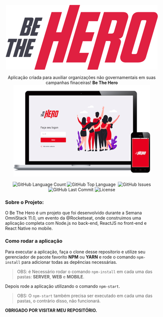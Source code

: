<div align="center">
  <img src=".github/logo.svg"><br>
  <p> Aplicação criada para auxiliar organizações não governamentais em suas campanhas finaceiras! <strong> Be The Hero </strong>
  <img src=".github/be-the-hero.png">
</div>

<p align="center">
  <img alt="GitHub Language Count" src="https://img.shields.io/github/languages/count/AndersonAGodoy/be-the-hero?style=flat-square" />
  <img alt="GitHub Top Language" src="https://img.shields.io/github/languages/top/AndersonAGodoy/be-the-hero?style=flat-square" />
  <img alt="" src="https://img.shields.io/github/repo-size/AndersonAGodoy/be-the-hero?style=flat-square" />
  <img alt="GitHub Issues" src="https://img.shields.io/github/issues/AndersonAGodoy/be-the-hero?style=flat-square" />
  <img alt="GitHub Last Commit" src="https://img.shields.io/github/last-commit/AndersonAGodoy/be-the-hero?style=flat-square" />
  <img alt="License" src="https://img.shields.io/badge/license-MIT-blueviolet?style=flat-square">
</p>

### Sobre o Projeto:

O Be The Hero é um projeto que foi desenvolvido durante a Semana OmniStack 11.0, um evento da @Rocketseat, onde construimos uma aplicação completa com Node.js no back-end, ReactJS no front-end e React Native no mobile.

### Como rodar a aplicação

Para executar a aplicação, faça o clone desse reposítorio e utilize seu gerenciador de pacote favorito **NPM** ou **YARN** e rode o comando `npm-install` para adicionar todas as depências necessárias.

> OBS: é Necessário rodar o comando `npm-install` em cada uma das pastas: **SERVER**, **WEB** e **MOBILE**.

Depois rode a aplicação utilizando o comando `npm-start`.

> OBS: O `npm-start` também precisa ser executado em cada uma das pastas, o contrário disso, não funcionará.

**OBRIGADO POR VISITAR MEU REPOSITÓRIO.**

